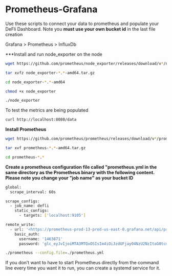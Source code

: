 # Prometheus-Grafana 

Use these scripts to connect your data to prometheus and populate your DeFli Dashboard. Note you **must use your own bucket id** in the last file creation 

Grafana > Prometheus > InfluxDb 

***Install and run node_exporter on the node

```bash
wget https://github.com/prometheus/node_exporter/releases/download/v*/node_exporter-*.*-amd64.tar.gz 
```

```bash
tar xvfz node_exporter-*.*-amd64.tar.gz 
```

```bash
cd node_exporter-*.*-amd64
```

```bash
chmod +x node_exporter
```

```bash
./node_exporter
```
To test the metrics are being populated 

```bash
curl http://localhost:8080/data
```

**Install Prometheus**


```bash
wget https://github.com/prometheus/prometheus/releases/download/v*/prometheus-*.*-amd64.tar.gz
```

```bash
tar xvf prometheus-*.*-amd64.tar.gz
```

```bash
cd prometheus-*.*
```

**Create a prometheus configuration file called "prometheus.yml in the same directory as the Prometheus binary with the following content. Please note you change your "job name" as your bucket ID**

```bash
global:
  scrape_interval: 60s

scrape_configs:
  - job_name: defli
    static_configs:
      - targets: ['localhost:9105']

remote_write:
  - url: '<https://prometheus-prod-13-prod-us-east-0.grafana.net/api/prom/push>'
    basic_auth:
      username: '1463871'
      password: 'glc_eyJvIjoiMTA3MTQxOSIsIm4iOiJzdGFjay04NzU2NzItaG0tcmVhZC1kZWZsaS10b2tlbjEiLCJrIjoiTG9HMjF1dklIcDVTdDZTejE4ODdWYTUzIiwibSI6eyJyIjoicHJvZC11cy1lYXN0LTAifX0=' 
```
    
```bash
./prometheus --config.file=./prometheus.yml
```  
If you don’t want to have to start Prometheus directly from the command line every time you want it to run, you can create a systemd service for it.

